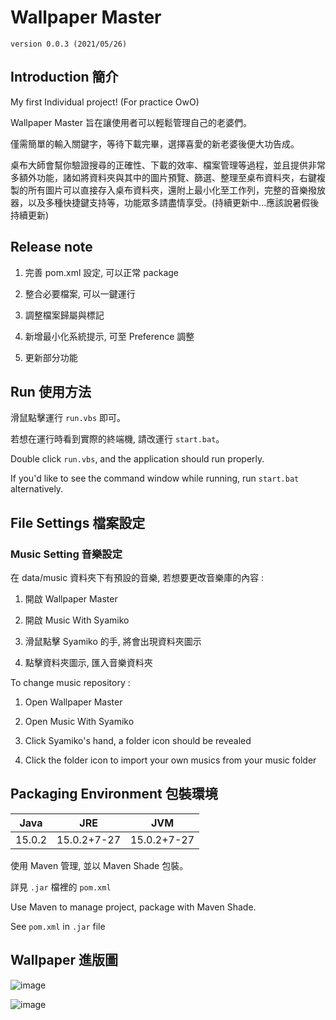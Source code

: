 # Wallpaper Master

`version 0.0.3 (2021/05/26)`

## Introduction 簡介

My first Individual project! (For practice OwO)

Wallpaper Master 旨在讓使用者可以輕鬆管理自己的老婆們。

僅需簡單的輸入關鍵字，等待下載完畢，選擇喜愛的新老婆後便大功告成。

桌布大師會幫你驗證搜尋的正確性、下載的效率、檔案管理等過程，並且提供非常多額外功能，諸如將資料夾與其中的圖片預覽、篩選、整理至桌布資料夾，右鍵複製的所有圖片可以直接存入桌布資料夾，還附上最小化至工作列，完整的音樂撥放器，以及多種快捷鍵支持等，功能眾多請盡情享受。(持續更新中...應該說暑假後持續更新)

## Release note

1. 完善 pom.xml 設定, 可以正常 package

2. 整合必要檔案, 可以一鍵運行

3. 調整檔案歸屬與標記

4. 新增最小化系統提示, 可至 Preference 調整

5. 更新部分功能

## Run 使用方法

滑鼠點擊運行 `run.vbs` 即可。

若想在運行時看到實際的終端機, 請改運行 `start.bat`。

Double click `run.vbs`, and the application should run properly.

If you'd like to see the command window while running, run `start.bat` alternatively.

## File Settings 檔案設定

### Music Setting 音樂設定

在 data/music 資料夾下有預設的音樂, 若想要更改音樂庫的內容 :

1. 開啟 Wallpaper Master

2. 開啟 Music With Syamiko

3. 滑鼠點擊 Syamiko 的手, 將會出現資料夾圖示

4. 點擊資料夾圖示, 匯入音樂資料夾

To change music repository :

1. Open Wallpaper Master

2. Open Music With Syamiko

3. Click Syamiko's hand, a folder icon should be revealed

4. Click the folder icon to import your own musics from your music folder

## Packaging Environment 包裝環境

Java|JRE|JVM
-|:-:|-
15.0.2|15.0.2+7-27|15.0.2+7-27

使用 Maven 管理, 並以 Maven Shade 包裝。

詳見 `.jar` 檔裡的 `pom.xml`

Use Maven to manage project, package with Maven Shade.

See `pom.xml` in `.jar` file

## Wallpaper 進版圖

![image](https://i.imgur.com/OqV05rM.jpg)

![image](https://i.imgur.com/HMhxR8K.jpg)
